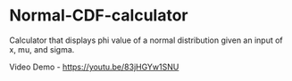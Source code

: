 # Normal-CDF-calculator
Calculator that displays phi value of a normal distribution given an input of x, mu, and sigma.

Video Demo - https://youtu.be/83jHGYw1SNU

